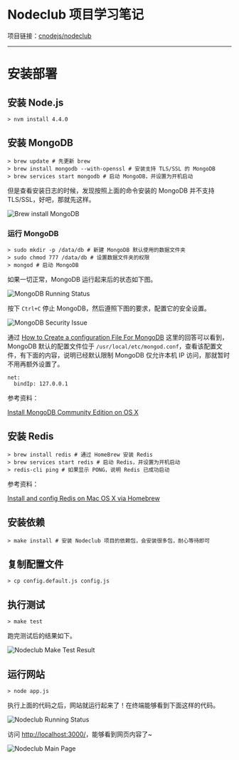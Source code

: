 # Nodeclub 项目学习笔记

项目链接：[cnodejs/nodeclub](https://github.com/cnodejs/nodeclub)

---

# 安装部署

## 安装 Node.js

```shell
> nvm install 4.4.0
```

## 安装 MongoDB

```shell
> brew update # 先更新 brew
> brew install mongodb --with-openssl # 安装支持 TLS/SSL 的 MongoDB
> brew services start mongodb # 启动 MongoDB，并设置为开机启动
```

但是查看安装日志的时候，发现按照上面的命令安装的 MongoDB 并不支持 TLS/SSL，好吧，那就先这样。

![Brew install MongoDB](https://raw.githubusercontent.com/Dream4ever/Pics/master/brew-install-mongodb.png)

### 运行 MongoDB

```shell
> sudo mkdir -p /data/db # 新建 MongoDB 默认使用的数据文件夹
> sudo chmod 777 /data/db # 设置数据文件夹的权限
> mongod # 启动 MongoDB
```

如果一切正常，MongoDB 运行起来后的状态如下图。

![MongoDB Running Status](https://raw.githubusercontent.com/Dream4ever/Pics/master/mongodb-running-status.png)

按下 `Ctrl+C` 停止 MongoDB，然后遵照下图的要求，配置它的安全设置。

![MongoDB Security Issue](https://raw.githubusercontent.com/Dream4ever/Pics/master/mongodb-security-issue.png)

通过 [How to Create a configuration File For MongoDB](https://stackoverflow.com/a/14567161/2667665) 这里的回答可以看到，MongoDB 默认的配置文件位于 `/usr/local/etc/mongod.conf`，查看该配置文件，有下面的内容，说明已经默认限制 MongoDB 仅允许本机 IP 访问，那就暂时不用再额外设置了。

```shell
net:
  bindIp: 127.0.0.1
```

参考资料：

[Install MongoDB Community Edition on OS X](https://docs.mongodb.com/manual/tutorial/install-mongodb-on-os-x/)

## 安装 Redis

```shell
> brew install redis # 通过 HomeBrew 安装 Redis
> brew services start redis # 启动 Redis，并设置为开机启动
> redis-cli ping # 如果显示 PONG，说明 Redis 已成功启动
```

参考资料：

[Install and config Redis on Mac OS X via Homebrew](https://medium.com/@petehouston/install-and-config-redis-on-mac-os-x-via-homebrew-eb8df9a4f298)

## 安装依赖

```shell
> make install # 安装 Nodeclub 项目的依赖包，会安装很多包，耐心等待即可
```

## 复制配置文件

```shell
> cp config.default.js config.js
```

## 执行测试

```shell
> make test
```

跑完测试后的结果如下。

![Nodeclub Make Test Result](https://raw.githubusercontent.com/Dream4ever/Pics/master/nodeclub-make-test.png)

## 运行网站

```shell
> node app.js
```

执行上面的代码之后，网站就运行起来了！在终端能够看到下面这样的代码。

![Nodeclub Running Status](https://raw.githubusercontent.com/Dream4ever/Pics/master/nodeclub-running-status.png)

访问 [http://localhost:3000/](http://localhost:3000/)，能够看到网页内容了~

![Nodeclub Main Page](https://raw.githubusercontent.com/Dream4ever/Pics/master/nodeclub-mainpage.png)
